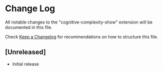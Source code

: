# Change Log

All notable changes to the "cognitive-complexity-show" extension will be documented in this file.

Check [Keep a Changelog](http://keepachangelog.com/) for recommendations on how to structure this file.

## [Unreleased]

- Initial release